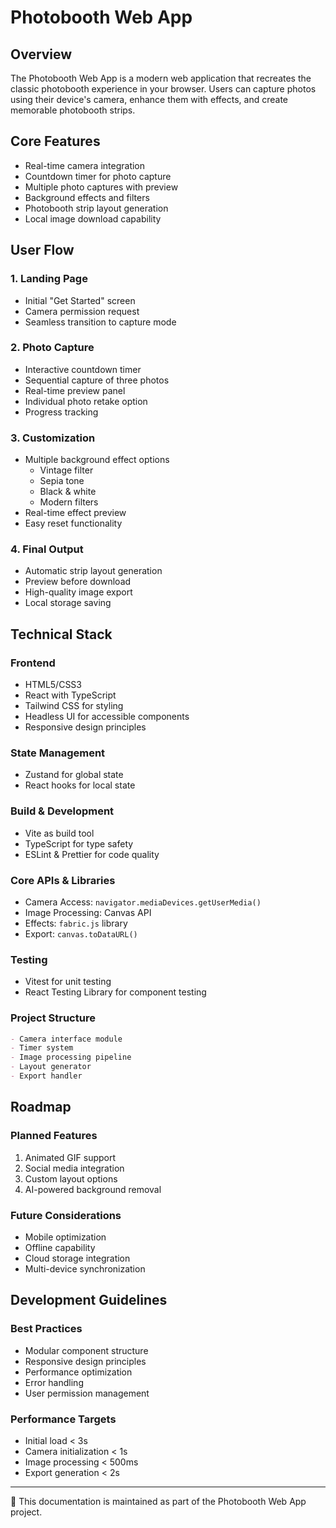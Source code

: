 # Photobooth Web App

## Overview

The Photobooth Web App is a modern web application that recreates the classic photobooth experience in your browser. Users can capture photos using their device's camera, enhance them with effects, and create memorable photobooth strips.

## Core Features

- Real-time camera integration
- Countdown timer for photo capture
- Multiple photo captures with preview
- Background effects and filters
- Photobooth strip layout generation
- Local image download capability

## User Flow

### 1. Landing Page
- Initial "Get Started" screen
- Camera permission request
- Seamless transition to capture mode

### 2. Photo Capture
- Interactive countdown timer
- Sequential capture of three photos
- Real-time preview panel
- Individual photo retake option
- Progress tracking

### 3. Customization
- Multiple background effect options
  - Vintage filter
  - Sepia tone
  - Black & white
  - Modern filters
- Real-time effect preview
- Easy reset functionality

### 4. Final Output
- Automatic strip layout generation
- Preview before download
- High-quality image export
- Local storage saving

## Technical Stack

### Frontend
- HTML5/CSS3
- React with TypeScript
- Tailwind CSS for styling
- Headless UI for accessible components
- Responsive design principles

### State Management
- Zustand for global state
- React hooks for local state

### Build & Development
- Vite as build tool
- TypeScript for type safety
- ESLint & Prettier for code quality

### Core APIs & Libraries
- Camera Access: `navigator.mediaDevices.getUserMedia()`
- Image Processing: Canvas API
- Effects: `fabric.js` library
- Export: `canvas.toDataURL()`

### Testing
- Vitest for unit testing
- React Testing Library for component testing

### Project Structure
```markdown
- Camera interface module
- Timer system
- Image processing pipeline
- Layout generator
- Export handler
```

## Roadmap

### Planned Features
1. Animated GIF support
2. Social media integration
3. Custom layout options
4. AI-powered background removal

### Future Considerations
- Mobile optimization
- Offline capability
- Cloud storage integration
- Multi-device synchronization

## Development Guidelines

### Best Practices
- Modular component structure
- Responsive design principles
- Performance optimization
- Error handling
- User permission management

### Performance Targets
- Initial load < 3s
- Camera initialization < 1s
- Image processing < 500ms
- Export generation < 2s

---

📝 This documentation is maintained as part of the Photobooth Web App project.